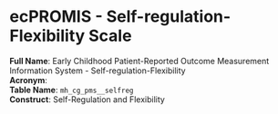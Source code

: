 # ecPROMIS - Self-regulation-Flexibility Scale

**Full Name**: Early Childhood Patient-Reported Outcome Measurement Information System - Self-regulation-Flexibility       
**Acronym**:                   
**Table Name**: `mh_cg_pms__selfreg`       
**Construct**: Self-Regulation and Flexibility


